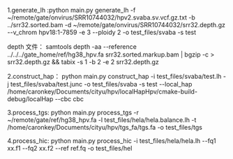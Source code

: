 1.generate_lh :python main.py generate_lh -f ~/remote/gate/onvirus/SRR10744032/hpv2.svaba.sv.vcf.gz.txt -b ../srr32.sorted.bam -d ~/remote/gate/onvirus/SRR10744032/srr32.depth.gz --v_chrom hpv18:1-7859 -e 3 --ploidy 2 -o test_files/svaba -s test

depth 文件： samtools depth -aa --reference ../../../gate_home/ref/hg38_hpv.fa srr32.sorted.markup.bam | bgzip -c > srr32.depth.gz && tabix -s 1 -b 2 -e 2 srr32.depth.gz

2.construct_hap： python main.py construct_hap -i test_files/svaba/test.lh -j test_files/svaba/test.junc -o test_files/svaba -s test --local_hap /home/caronkey/Documents/cityu/hpv/localHapHpv/cmake-build-debug/localHap --cbc cbc

3.process_tgs: python main.py process_tgs -r ~/remote/gate/ref/hg38_hpv.fa -l test_files/hela/hela.balance.lh -t /home/caronkey/Documents/cityu/hpv/tgs_fa/tgs.fa -o test_files/tgs

4.process_hic: python main.py process_hic -i test_files/hela/hela.lh --fq1 xx.f1 --fq2 xx.f2 --ref ref.fq -o test_files/hel


